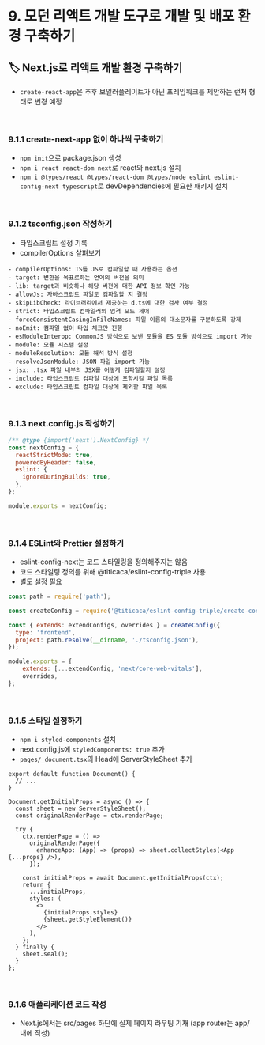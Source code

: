 # 9. 모던 리액트 개발 도구로 개발 및 배포 환경 구축하기

## 🏷 Next.js로 리액트 개발 환경 구축하기

- `create-react-app`은 추후 보일러플레이트가 아닌 프레임워크를 제안하는 런처 형태로 변경 예정

<br />

### 9.1.1 create-next-app 없이 하나씩 구축하기

- `npm init`으로 package.json 생성
- `npm i react react-dom next`로 react와 next.js 설치
- `npm i @types/react @types/react-dom @types/node eslint eslint-config-next typescript`로 devDependencies에 필요한 패키지 설치

<br />

### 9.1.2 tsconfig.json 작성하기

- 타입스크립트 설정 기록
- compilerOptions 살펴보기

```
- compilerOptions: TS를 JS로 컴파일할 때 사용하는 옵션
- target: 변환을 목표로하는 언어의 버전을 의미
- lib: target과 비슷하나 해당 버전에 대한 API 정보 확인 가능
- allowJs: 자바스크립트 파일도 컴파일할 지 결정
- skipLibCheck: 라이브러리에서 제공하는 d.ts에 대한 검사 여부 결정
- strict: 타입스크립트 컴파일러의 엄격 모드 제어
- forceConsistentCasingInFileNames: 파일 이름의 대소문자를 구분하도록 강제
- noEmit: 컴파일 없이 타입 체크만 진행
- esModuleInterop: CommonJS 방식으로 보낸 모듈을 ES 모듈 방식으로 import 가능
- module: 모듈 시스템 설정
- moduleResolution: 모듈 해석 방식 설정
- resolveJsonModule: JSON 파일 import 가능
- jsx: .tsx 파일 내부의 JSX를 어떻게 컴파일할지 설정
- include: 타입스크립트 컴파일 대상에 포함시킬 파일 목록
- exclude: 타입스크립트 컴파일 대상에 제외할 파일 목록
```

<br />

### 9.1.3 next.config.js 작성하기

```js
/** @type {import('next').NextConfig} */
const nextConfig = {
  reactStrictMode: true,
  poweredByHeader: false,
  eslint: {
    ignoreDuringBuilds: true,
  },
};

module.exports = nextConfig;
```

<br />

### 9.1.4 ESLint와 Prettier 설정하기

- eslint-config-next는 코드 스타일링을 정의해주지는 않음
- 코드 스타일링 정의를 위해 @titicaca/eslint-config-triple 사용
- 별도 설정 필요

```js
const path = require('path');

const createConfig = require('@titicaca/eslint-config-triple/create-config');

const { extends: extendConfigs, overrides } = createConfig({
  type: 'frontend',
  project: path.resolve(__dirname, './tsconfig.json'),
});

module.exports = {
	extends: [...extendConfig, 'next/core-web-vitals'],
	overrides,
};
```

<br />

### 9.1.5 스타일 설정하기

- `npm i styled-components` 설치
- next.config.js에 `styledComponents: true` 추가
- `pages/_document.tsx`의 Head에 ServerStyleSheet 추가

```tsx
export default function Document() {
  // ...
}

Document.getInitialProps = async () => {
  const sheet = new ServerStyleSheet();
  const originalRenderPage = ctx.renderPage;

  try {
    ctx.renderPage = () =>
      originalRenderPage({
        enhanceApp: (App) => (props) => sheet.collectStyles(<App {...props} />),
      });

    const initialProps = await Document.getInitialProps(ctx);
    return {
      ...initialProps,
      styles: (
        <>
          {initialProps.styles}
          {sheet.getStyleElement()}
        </>
      ),
    };
  } finally {
    sheet.seal();
  }
};
```

<br />

### 9.1.6 애플리케이션 코드 작성

- Next.js에서는 src/pages 하단에 실제 페이지 라우팅 기재 (app router는 app/ 내에 작성)
